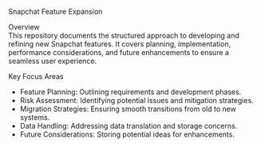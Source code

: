 Snapchat Feature Expansion  

Overview  
This repository documents the structured approach to developing and refining new Snapchat features. It covers planning, implementation, performance considerations, and future enhancements to ensure a seamless user experience.  

Key Focus Areas  
- Feature Planning: Outlining requirements and development phases.  
- Risk Assessment: Identifying potential issues and mitigation strategies.  
- Migration Strategies: Ensuring smooth transitions from old to new systems.  
- Data Handling: Addressing data translation and storage concerns.  
- Future Considerations: Storing potential ideas for enhancements.
